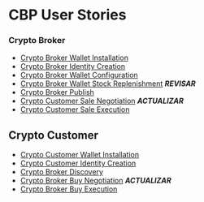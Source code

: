 # CBP User Stories

### Crypto Broker
* [Crypto Broker Wallet Installation](stories/Crypto_Broker_Wallet_Installation.story)
* [Crypto Broker Identity Creation](stories/Crypto_Broker_Identity_Creation.story)
* [Crypto Broker Wallet Configuration](stories/Crypto_Broker_Wallet_Configuration.story)
* [Crypto Broker Wallet Stock Replenishment](stories/Crypto_Broker_Wallet_Stock_Replenishment.story) *__REVISAR__*
* [Crypto Broker Publish](stories/Crypto_Broker_Publish.story)
* [Crypto Customer Sale Negotiation](stories/Crypto_Customer_Sale_Negotiation.story) *__ACTUALIZAR__*
* [Crypto Customer Sale Execution](stories/Crypto_Customer_Sale_Execution.story)

## Crypto Customer
* [Crypto Customer Wallet Installation](stories/Crypto_Customer_Wallet_Installation.story)
* [Crypto Customer Identity Creation](stories/Crypto_Customer_Identity_Creation.story)
* [Crypto Broker Discovery](stories/Crypto_Broker_Discovery.story)
* [Crypto Broker Buy Negotiation](stories/Crypto_Broker_Buy_Negotiation.story) *__ACTUALIZAR__*
* [Crypto Broker Buy Execution](stories/Crypto_Broker_Buy_Execution.story)
